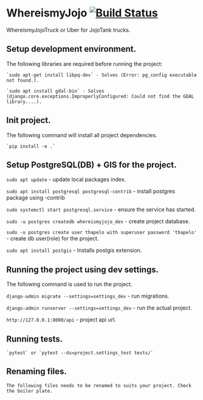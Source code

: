 # WhereismyJojo [![Build Status](https://travis-ci.org/tsotetsi/whereismyjojo.svg?branch=develop)](https://travis-ci.org/tsotetsi/whereismyjojo)
WhereismyJojoTruck or Uber for JojoTank trucks.

## Setup development environment.
  The following libraries are required before running the project:

    `sudo apt-get install libpq-dev` - Solves (Error: pg_config executable not found.).

    `sudo apt install gdal-bin` - Solves (django.core.exceptions.ImproperlyConfigured: Could not find the GDAL library....).

## Init project.
    
The following command will install all project dependencies.

    `pip install -e .`

## Setup PostgreSQL(DB) + GIS for the project.

  `sudo apt update` - update local packages index.

  `sudo apt install postgresql postgresql-contrib` - install postgres package using -contrib

  `sudo systemctl start postgresql.service` - ensure the service has started.

  `sudo -u postgres createdb whereismyjojo_dev` - create project database.

  `sudo -u postgres create user thapelo with superuser password 'thapelo'` - create db user(role) for the project.

  `sudo apt install postgis` - Installs postgis extension.


## Running the project using dev settings.
The following command is used to run the project.

  `django-admin migrate --settings=settings_dev` - run migrations.

  `django-admin runserver --settings=settings_dev` - run the actual project.

  `http://127.0.0.1:8000/api` - project api url.


## Running tests.

    `pytest` or `pytest --ds=project.settings_test tests/`


## Renaming files.
    The following files needs to be renamed to suits your project. Check the boiler plate.
